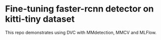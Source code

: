 # Fine-tuning faster-rcnn detector on kitti-tiny dataset

This repo demonstrates using DVC with MMdetection, MMCV and MLFlow.
